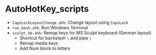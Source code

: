 # AutoHotKey_scripts

 * `CapsLockLayoutChange.ahk`: Change layout using `CapsLock` 
 * `run_bash.ahk`: Run Windows Terminal
 * `sculpt_kb.ahk`: Remap keys for MS Sculpt keyboard (German layout)
     *  Shortcut for backslash `\` and pipe `|`
     *  Remap media keys
     *  Add Num block to letters
